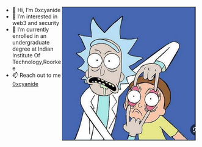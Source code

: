 - 👋 Hi, I’m 0xcyanide
  <img src="./src/image(2).png" width="350" title="Wubba-Lubba-Dub-Dub" align=right >
- 👀 I’m interested in web3 and security
- 🌱 I’m currently enrolled in an undergraduate degree at Indian Institute Of Technology,Roorkee
- 📫 Reach out to me [0xcyanide](https://twitter.com/0xcyanide)

<!---
cy4n1d3-p1x3l/cy4n1d3-p1x3l is a ✨ special ✨ repository because its `README.md` (this file) appears on your GitHub profile.
You can click the Preview link to take a look at your changes.
--->
